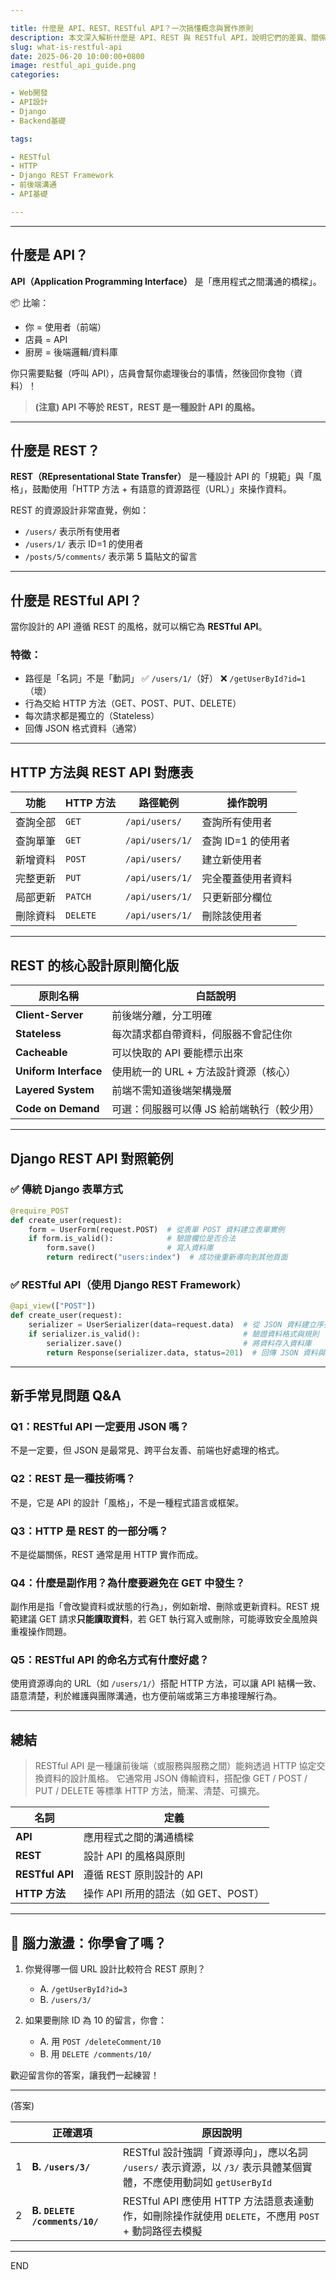 ```yaml
---

title: 什麼是 API、REST、RESTful API？一次搞懂概念與實作原則
description: 本文深入解析什麼是 API、REST 與 RESTful API，說明它們的差異、關係與設計原則，並透過 HTTP 方法與 Django REST Framework 範例，幫助新手建立完整理解。
slug: what-is-restful-api
date: 2025-06-20 10:00:00+0800
image: restful_api_guide.png
categories:

- Web開發
- API設計
- Django
- Backend基礎

tags:

- RESTful
- HTTP
- Django REST Framework
- 前後端溝通
- API基礎

---
```

-------

## 什麼是 API？

**API（Application Programming Interface）** 是「應用程式之間溝通的橋樑」。

📦 比喻：
* 你 = 使用者（前端）
* 店員 = API
* 廚房 = 後端邏輯/資料庫

你只需要點餐（呼叫 API），店員會幫你處理後台的事情，然後回你食物（資料）！

> **(注意) API 不等於 REST，REST 是一種設計 API 的風格。**

---

## 什麼是 REST？

**REST（REpresentational State Transfer）** 是一種設計 API 的「規範」與「風格」，鼓勵使用「HTTP 方法 + 有語意的資源路徑（URL）」來操作資料。

REST 的資源設計非常直覺，例如：

* `/users/` 表示所有使用者
* `/users/1/` 表示 ID=1 的使用者
* `/posts/5/comments/` 表示第 5 篇貼文的留言

---

## 什麼是 RESTful API？

當你設計的 API 遵循 REST 的風格，就可以稱它為 **RESTful API**。

### 特徵：

* 路徑是「名詞」不是「動詞」
  ✅ `/users/1/`（好）
  ❌ `/getUserById?id=1`（壞）
* 行為交給 HTTP 方法（GET、POST、PUT、DELETE）
* 每次請求都是獨立的（Stateless）
* 回傳 JSON 格式資料（通常）

---

## HTTP 方法與 REST API 對應表

| 功能   | HTTP 方法  | 路徑範例            | 操作說明         |
| ---- | -------- | --------------- | ------------ |
| 查詢全部 | `GET`    | `/api/users/`   | 查詢所有使用者      |
| 查詢單筆 | `GET`    | `/api/users/1/` | 查詢 ID=1 的使用者 |
| 新增資料 | `POST`   | `/api/users/`   | 建立新使用者       |
| 完整更新 | `PUT`    | `/api/users/1/` | 完全覆蓋使用者資料    |
| 局部更新 | `PATCH`  | `/api/users/1/` | 只更新部分欄位      |
| 刪除資料 | `DELETE` | `/api/users/1/` | 刪除該使用者       |

---

## REST 的核心設計原則簡化版

| 原則名稱                  | 白話說明                    |
| --------------------- | ----------------------- |
| **Client-Server**     | 前後端分離，分工明確              |
| **Stateless**         | 每次請求都自帶資料，伺服器不會記住你      |
| **Cacheable**         | 可以快取的 API 要能標示出來        |
| **Uniform Interface** | 使用統一的 URL + 方法設計資源（核心）  |
| **Layered System**    | 前端不需知道後端架構幾層            |
| **Code on Demand**    | 可選：伺服器可以傳 JS 給前端執行（較少用） |

---

## Django REST API 對照範例

### ✅ 傳統 Django 表單方式

```python
@require_POST
def create_user(request):
    form = UserForm(request.POST)  # 從表單 POST 資料建立表單實例
    if form.is_valid():            # 驗證欄位是否合法
        form.save()                # 寫入資料庫
        return redirect("users:index")  # 成功後重新導向到其他頁面
```

### ✅ RESTful API（使用 Django REST Framework）

```python
@api_view(["POST"])
def create_user(request):
    serializer = UserSerializer(data=request.data)  # 從 JSON 資料建立序列化器
    if serializer.is_valid():                       # 驗證資料格式與規則
        serializer.save()                           # 將資料存入資料庫
        return Response(serializer.data, status=201)  # 回傳 JSON 資料與 HTTP 狀態碼
```

---

## 新手常見問題 Q\&A

### Q1：RESTful API 一定要用 JSON 嗎？

不是一定要，但 JSON 是最常見、跨平台友善、前端也好處理的格式。

### Q2：REST 是一種技術嗎？

不是，它是 API 的設計「風格」，不是一種程式語言或框架。

### Q3：HTTP 是 REST 的一部分嗎？

不是從屬關係，REST 通常是用 HTTP 實作而成。

### Q4：什麼是副作用？為什麼要避免在 GET 中發生？

副作用是指「會改變資料或狀態的行為」，例如新增、刪除或更新資料。REST 規範建議 GET 請求**只能讀取資料**，若 GET 執行寫入或刪除，可能導致安全風險與重複操作問題。

### Q5：RESTful API 的命名方式有什麼好處？

使用資源導向的 URL（如 `/users/1/`）搭配 HTTP 方法，可以讓 API 結構一致、語意清楚，利於維護與團隊溝通，也方便前端或第三方串接理解行為。

---

## 總結

> RESTful API 是一種讓前後端（或服務與服務之間）能夠透過 HTTP 協定交換資料的設計風格。
它通常用 JSON 傳輸資料，搭配像 GET / POST / PUT / DELETE 等標準 HTTP 方法，簡潔、清楚、可擴充。

| 名詞              | 定義                       |
| --------------- | ------------------------ |
| **API**         | 應用程式之間的溝通橋樑              |
| **REST**        | 設計 API 的風格與原則            |
| **RESTful API** | 遵循 REST 原則設計的 API        |
| **HTTP 方法**     | 操作 API 所用的語法（如 GET、POST） |

---

## 💬 腦力激盪：你學會了嗎？

1. 你覺得哪一個 URL 設計比較符合 REST 原則？

   * A. `/getUserById?id=3`
   * B. `/users/3/`

2. 如果要刪除 ID 為 10 的留言，你會：

   * A. 用 `POST /deleteComment/10`
   * B. 用 `DELETE /comments/10/`

歡迎留言你的答案，讓我們一起練習！

---
(答案)

|  | 正確選項                          | 原因說明                                                                          |
| -- | ----------------------------- | ----------------------------------------------------------------------------- |
| 1  | **B. `/users/3/`**            | RESTful 設計強調「資源導向」，應以名詞 `/users/` 表示資源，以 `/3/` 表示具體某個實體，不應使用動詞如 `getUserById` |
| 2  | **B. `DELETE /comments/10/`** | RESTful API 應使用 HTTP 方法語意表達動作，如刪除操作就使用 `DELETE`，不應用 `POST` + 動詞路徑去模擬          |

--- 
END

